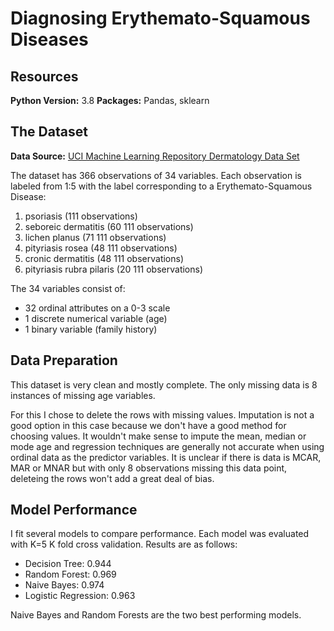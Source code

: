 # Diagnosing Erythemato-Squamous Diseases

## Resources
**Python Version:** 3.8
**Packages:** Pandas, sklearn

## The Dataset
**Data Source:** [UCI Machine Learning Repository Dermatology Data Set](https://archive.ics.uci.edu/ml/datasets/Dermatology)

The dataset has 366 observations of 34 variables. Each observation is labeled from 1:5 with the label corresponding to a Erythemato-Squamous Disease:

1. psoriasis (111 observations)
2. seboreic dermatitis (60 111 observations)
3. lichen planus (71 111 observations)
4. pityriasis rosea (48 111 observations)
5. cronic dermatitis (48 111 observations)
6. pityriasis rubra pilaris (20 111 observations)

The 34 variables consist of:
* 32 ordinal attributes on a 0-3 scale
* 1 discrete numerical variable (age)
* 1 binary variable (family history)

## Data Preparation
This dataset is very clean and mostly complete. The only missing data is 8 instances of missing age variables.

For this I chose to delete the rows with missing values. Imputation is not a good option in this case because we don't have a good method for choosing values. It wouldn't make sense to impute the mean, median or mode age and regression techniques are generally not accurate when using ordinal data as the predictor variables. It is unclear if there is data is MCAR, MAR or MNAR but with only 8 observations missing this data point, deleteing the rows won't add a great deal of bias.

## Model Performance

I fit several models to compare performance. Each model was evaluated with K=5 K fold cross validation. Results are as follows:

* Decision Tree: 0.944
* Random Forest: 0.969
* Naive Bayes: 0.974
* Logistic Regression: 0.963

Naive Bayes and Random Forests are the two best performing models.
